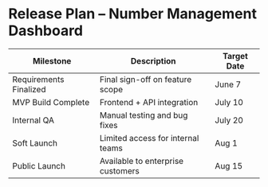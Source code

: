 # Release Plan – Number Management Dashboard

| Milestone          | Description                              | Target Date |
|--------------------|------------------------------------------|-------------|
| Requirements Finalized | Final sign-off on feature scope     | June 7      |
| MVP Build Complete | Frontend + API integration               | July 10     |
| Internal QA        | Manual testing and bug fixes             | July 20     |
| Soft Launch        | Limited access for internal teams        | Aug 1       |
| Public Launch      | Available to enterprise customers        | Aug 15      |